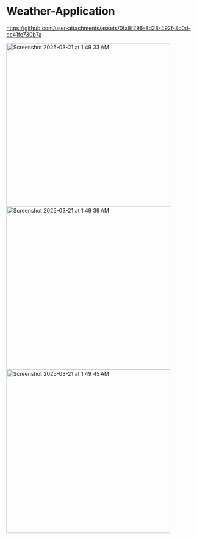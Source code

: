 
# Weather-Application




https://github.com/user-attachments/assets/0fa8f296-8d28-492f-8c0d-ec41fe730b7a


<img width="429" alt="Screenshot 2025-03-21 at 1 49 33 AM" src="https://github.com/user-attachments/assets/35cee4a0-252e-4f6f-9676-c4b8994684d8" />
<img width="429" alt="Screenshot 2025-03-21 at 1 49 39 AM" src="https://github.com/user-attachments/assets/6c32622d-6277-4414-b098-de956c3e6901" />
<img width="429" alt="Screenshot 2025-03-21 at 1 49 45 AM" src="https://github.com/user-attachments/assets/89d307f8-f964-4445-ad2d-d691960045ac" />
